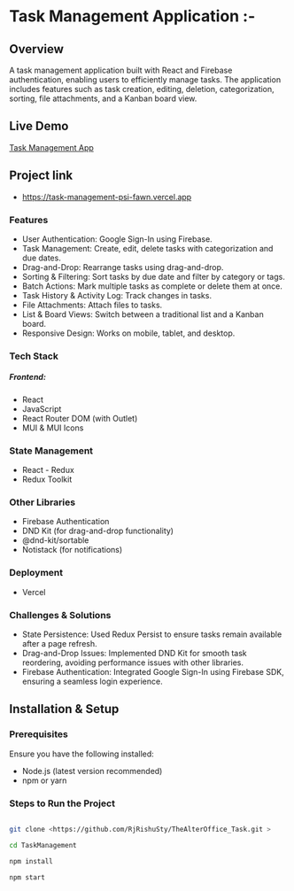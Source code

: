 # Task Management Application :-

## Overview
A task management application built with React and Firebase authentication, enabling users to efficiently manage tasks. The application includes features such as task creation, editing, deletion, categorization, sorting, file attachments, and a Kanban board view.

## Live Demo
[Task Management App](https://task-management-psi-fawn.vercel.app)

## Project link
-  https://task-management-psi-fawn.vercel.app

### Features
- User Authentication: Google Sign-In using Firebase.
- Task Management: Create, edit, delete tasks with categorization and due dates.
- Drag-and-Drop: Rearrange tasks using drag-and-drop.
- Sorting & Filtering: Sort tasks by due date and filter by category or tags.
- Batch Actions: Mark multiple tasks as complete or delete them at once.
- Task History & Activity Log: Track changes in tasks.
- File Attachments: Attach files to tasks.
- List & Board Views: Switch between a traditional list and a Kanban board.
- Responsive Design: Works on mobile, tablet, and desktop.

### Tech Stack
##### Frontend: 
- React
- JavaScript
- React Router DOM (with Outlet)
- MUI & MUI Icons

### State Management
- React - Redux
- Redux Toolkit

### Other Libraries
- Firebase Authentication
- DND Kit (for drag-and-drop functionality)
- @dnd-kit/sortable
- Notistack (for notifications)


### Deployment
- Vercel

### Challenges & Solutions
- State Persistence: Used Redux Persist to ensure tasks remain available after a page refresh.
- Drag-and-Drop Issues: Implemented DND Kit for smooth task reordering, avoiding performance issues with other libraries.
- Firebase Authentication: Integrated Google Sign-In using Firebase SDK, ensuring a seamless login experience.



## Installation & Setup

### **Prerequisites**
Ensure you have the following installed:
- Node.js (latest version recommended)
- npm or yarn

### **Steps to Run the Project**
```sh

git clone <https://github.com/RjRishuSty/TheAlterOffice_Task.git >

cd TaskManagement

npm install

npm start


